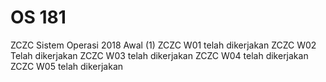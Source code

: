 # OS 181
ZCZC Sistem Operasi 2018 Awal (1)
ZCZC W01 telah dikerjakan
ZCZC W02 Telah dikerjakan
ZCZC W03 telah dikerjakan
ZCZC W04 telah dikerjakan
ZCZC W05 telah dikerjakan
